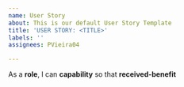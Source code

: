 ```yaml
---
name: User Story
about: This is our default User Story Template
title: 'USER STORY: <TITLE>'
labels: ''
assignees: PVieira04

---
```


As a **role**, I can **capability** so that **received-benefit**
